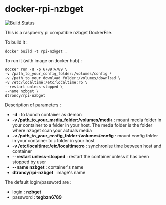 # docker-rpi-nzbget

[![Build Status](https://travis-ci.org/dtroncy/docker-rpi-nzbget.svg?branch=master)](https://travis-ci.org/dtroncy/docker-rpi-nzbget)

This is a raspberry pi compatible nzbget DockerFile.

To build it :

    docker build -t rpi-nzbget .

To run it (with image on docker hub) :

    docker run -d -p 6789:6789 \
    -v /path_to_your_config_folder:/volumes/config \
    -v /path_to_your_download_folder:/volumes/download \
    -v /etc/localtime:/etc/localtime:ro \
    --restart unless-stopped \
    --name nzbget \
    dtroncy/rpi-nzbget

Description of parameters :
  - **-d** : to launch container as demon
  - **-v /path_to_your_media_folder:/volumes/media** : mount media folder in your container to a folder in your host. The media folder is the folder where nzbget scan your actuals media
  - **-v /path_to_your_config_folder:/volumes/config** : mount config folder in your container to a folder in your host
  - **-v /etc/localtime:/etc/localtime:ro** : synchronise time between host and container
  - **--restart unless-stopped** : restart the container unless it has been stopped by user
  - **--name nzbget** : container's name
  - **dtroncy/rpi-nzbget** : image's name

The default login/password are :
  - login : **nzbget**
  - password : **tegbzn6789**
